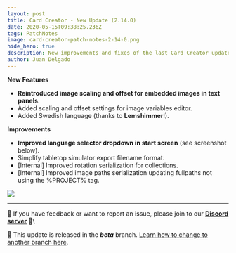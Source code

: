 ```yaml
---
layout: post
title: Card Creator - New Update (2.14.0)
date: 2020-05-15T09:38:25.236Z
tags: PatchNotes
image: card-creator-patch-notes-2-14-0.png
hide_hero: true
description: New improvements and fixes of the last Card Creator update!
author: Juan Delgado
---
```


**New Features**

* **Reintroduced image scaling and offset for embedded images in text panels**.
* Added scaling and offset settings for image variables editor.
* Added Swedish language (thanks to **Lemshimmer**!).



**Improvements**

* **Improved language selector dropdown in start screen** (see screenshot below).
* Simplify tabletop simulator export filename format.
* \[Internal] Improved rotation serialization for collections.
* \[Internal] Improved image paths serialization updating fullpaths not using the %PROJECT% tag.


![](https://steamcdn-a.akamaihd.net/steamcommunity/public/images/clans/28448748/4963babbc752e20ff0544c00002acb4873f08b90.png)

---

📌 If you have feedback or want to report an issue, please join to our **[Discord server](http://discord.gg/pixelatto)** 💬\

📌 This update is released in the ***beta*** branch. [Learn how to change to another branch here](/blog/beta-and-legacy-versions).